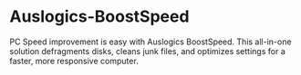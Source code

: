 # Auslogics-BoostSpeed
PC Speed improvement is easy with Auslogics BoostSpeed. This all-in-one solution defragments disks, cleans junk files, and optimizes settings for a faster, more responsive computer.
